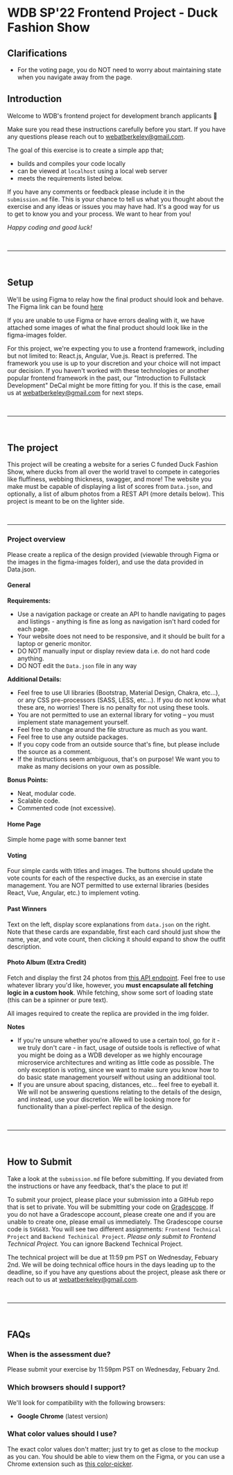 # WDB SP'22 Frontend Project - Duck Fashion Show

## Clarifications
- For the voting page, you do NOT need to worry about maintaining state when you navigate away from the page.

## Introduction

Welcome to WDB's frontend project for development branch applicants 👋

Make sure you read these instructions carefully before you start. If you have any questions please reach out to webatberkeley@gmail.com.

The goal of this exercise is to create a simple app that;

- builds and compiles your code locally
- can be viewed at `localhost` using a local web server
- meets the requirements listed below.

If you have any comments or feedback please include it in the `submission.md` file. This is your chance to tell us what you thought about the exercise and any ideas or issues you may have had. It's a good way for us to get to know you and your process. We want to hear from you!

_Happy coding and good luck!_

<br />

---

<br />

## Setup

We'll be using Figma to relay how the final product should look and behave. The Figma link can be found [here](https://www.figma.com/file/SILn3ZZ9NYpQTTyOlYdb4Q/%5BSP-'22-Frontend-Project%5D?node-id=0%3A1)

If you are unable to use Figma or have errors dealing with it, we have attached some images of what the final product should look like in the figma-images folder.

For this project, we're expecting you to use a frontend framework, including but not limited to: React.js, Angular, Vue.js. React is preferred. The framework you use is up to your discretion and your choice will not impact our decision. If you haven't worked with these technologies or another popular frontend framework in the past, our "Introduction to Fullstack Development" DeCal might be more fitting for you. If this is the case, email us at webatberkeley@gmail.com for next steps.

<br />

---

<br />

## The project

This project will be creating a website for a series C funded Duck Fashion Show, where ducks from all over the world travel to compete in categories like fluffiness, webbing thickness, swagger, and more! The website you make must be capable of displaying a list of scores from `Data.json`, and optionally, a list of album photos from a REST API (more details below). This project is meant to be on the lighter side.

<br />

---

### **Project overview**

Please create a replica of the design provided (viewable through Figma or the images in the figma-images folder), and use the data provided in Data.json.

#### General

**Requirements:**

- Use a navigation package or create an API to handle navigating to pages and listings - anything is fine as long as navigation isn't hard coded for each page.
- Your website does not need to be responsive, and it should be built for a laptop or generic monitor.
- DO NOT manually input or display review data i.e. do not hard code anything.
- DO NOT edit the `Data.json` file in any way

**Additional Details:**

- Feel free to use UI libraries (Bootstrap, Material Design, Chakra, etc...), or any CSS pre-processors (SASS, LESS, etc...). If you do not know what these are, no worries! There is no penalty for not using these tools.
- You are not permitted to use an external library for voting – you must implement state management yourself.
- Feel free to change around the file structure as much as you want.
- Feel free to use any outside packages.
- If you copy code from an outside source that's fine, but please include the source as a comment.
- If the instructions seem ambiguous, that's on purpose! We want you to make as many decisions on your own as possible.

**Bonus Points:**

- Neat, modular code.
- Scalable code.
- Commented code (not excessive).

#### Home Page
Simple home page with some banner text

#### Voting
Four simple cards with titles and images. The buttons should update the vote counts for each of the respective ducks, as an exercise in state management. You are NOT permitted to use external libraries (besides React, Vue, Angular, etc.) to implement voting.

#### Past Winners
Text on the left, display score explanations from `data.json` on the right. Note that these cards are expandable, first each card should just show the name, year, and vote count, then clicking it should expand to show the outfit description.

#### Photo Album (Extra Credit)
Fetch and display the first 24 photos from [this API endpoint](https://jsonplaceholder.typicode.com/photos). Feel free to use whatever library you'd like, however, you **must encapsulate all fetching logic in a custom hook**. While fetching, show some sort of loading state (this can be a spinner or pure text).

All images required to create the replica are provided in the img folder.

**Notes**

- If you're unsure whether you're allowed to use a certain tool, go for it - we truly don't care - in fact, usage of outside tools is reflective of what you might be doing as a WDB developer as we highly encourage microservice architectures and writing as little code as possible. The only exception is voting, since we want to make sure you know how to do basic state management yourself without using an additiional tool.
- If you are unsure about spacing, distances, etc... feel free to eyeball it. We will not be answering questions relating to the details of the design, and instead, use your discretion. We will be looking more for functionality than a pixel-perfect replica of the design.

<br />

---

<br />

## How to Submit

Take a look at the `submission.md` file before submitting. If you deviated from the instructions or have any feedback, that's the place to put it!

To submit your project, please place your submission into a GitHub repo that is set to private. You will be submitting your code on [Gradescope](https://www.gradescope.com/). If you do not have a Gradescope account, please create one and if you are unable to create one, please email us immediately. The Gradescope course code is `5VG683`. You will see two different assignments: `Frontend Technical Project` and `Backend Techinical Project`. _Please only submit to Frontend Technical Project._ You can ignore Backend Technical Project.

The technical project will be due at 11:59 pm PST on Wednesday, Febuary 2nd. We will be doing technical office hours in the days leading up to the deadline, so if you have any questions about the project, please ask there or reach out to us at webatberkeley@gmail.com. 

<br />

---

<br />

## FAQs

### **When is the assessment due?**

Please submit your exercise by 11:59pm PST on Wednesday, Febuary 2nd.

### **Which browsers should I support?**

We'll look for compatibility with the following browsers:

- **Google Chrome** (latest version)
 
### **What color values should I use?**

The exact color values don't matter; just try to get as close to the mockup as you can. You should be able to view them on the Figma, or you can use a Chrome extension such as <a href="https://chrome.google.com/webstore/detail/colorpick-eyedropper/ohcpnigalekghcmgcdcenkpelffpdolg?hl=en" target="_blank">this color-picker</a>.
